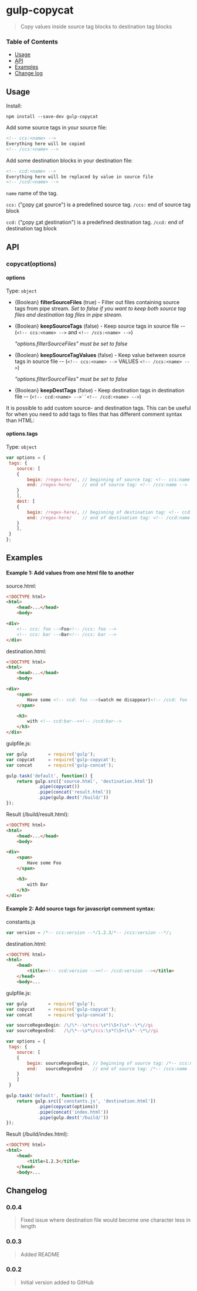 # gulp-copycat

> Copy values inside source tag blocks to destination tag blocks
 

### Table of Contents

- [Usage](#usage)
- [API](#api)
- [Examples](#examples)
- [Change log](#changelog)



## Usage
Install:
```shell
npm install --save-dev gulp-copycat
```

Add some source tags in your source file:
```html
<!-- ccs:<name> -->
Everything here will be copied
<!-- /ccs:<name> -->
```
Add some destination blocks in your destination file:
```html
<!-- ccd:<name> -->
Everything here will be replaced by value in source file
<!-- /ccd:<name> -->
```
`name` name of the tag. 

 `ccs:` ("<u>c</u>opy <u>c</u>at <u>s</u>ource") is a predefined source tag. 
 `/ccs:` end of source tag block 

 `ccd:` ("<u>c</u>opy <u>c</u>at <u>d</u>estination") is a predefined destination tag. 
 `/ccd:` end of destination tag block 

## API
### copycat(options)
#### options
Type: `object`

- {Boolean} **filterSourceFiles** (true) - Filter out files containing source tags from pipe stream. 
	*Set to false if you want to keep both source tag files and destination tag files in pipe stream.*
	
- {Boolean} **keepSourceTags** (false) - Keep source tags in source file
	--  (`<!-- ccs:<name> -->` and `<!-- /ccs:<name> -->`)
	
	*"options.filterSourceFiles" must be set to false*
	
- {Boolean} **keepSourceTagValues** (false) - Keep  value between source tags in source file
	--   (`<!-- ccs:<name> -->` VALUES `<!-- /ccs:<name> -->`)

	*"options.filterSourceFiles" must be set to false*
	
- {Boolean} **keepDestTags** (false) - Keep destination tags in destination file
	--   (`<!-- ccd:<name> -->``<!-- /ccd:<name> -->`)


It is possible to add custom source- and destination tags. This can be useful for when you need to add tags to files that has different comment syntax than HTML:

#### options.tags
Type: `object`
```javascript
var options = {
 tags: {
    source: [
    {
		begin: /regex-here/, // beginning of source tag: <!-- ccs:name -->
		end: /regex-here/	 // end of source tag: <!-- /ccs:name -->
	}
	],
	dest: [
	{
		begin: /regex-here/, // beginning of destination tag: <!-- ccd:name -->
		end: /regex-here/	 // end of destination tag: <!-- /ccd:name -->
	}
	],
 }
};

```

## Examples

#### Example 1: Add values from one html file to another
source.html:

```html
<!DOCTYPE html>
<html>
    <head>...</head>
    <body>

<div>
    <!-- ccs: foo -->Foo<!-- /ccs: foo -->
    <!-- ccs: bar -->Bar<!-- /ccs: bar -->
</div>

```

destination.html:

```html
<!DOCTYPE html>
<html>
    <head>...</head>
    <body>

<div>
    <span>
        Have some <!-- ccd: foo -->(watch me disappear)<!-- /ccd: foo -->
    </span>

    <h3>
        with <!-- ccd:bar--><!-- /ccd:bar-->
    </h3>
</div>

```

gulpfile.js:

```javascript
var gulp 		= require('gulp');
var copycat 	= require('gulp-copycat');
var concat      = require('gulp-concat');

gulp.task('default', function() {
	return gulp.src(['source.html', 'destination.html'])
			.pipe(copycat())
			.pipe(concat('result.html'))
			.pipe(gulp.dest('/build/'))
});
```

Result (/build/result.html):

```html
<!DOCTYPE html>
<html>
    <head>...</head>
    <body>

<div>
    <span>
        Have some Foo
    </span>

    <h3>
        with Bar
    </h3>    
</div>
```
#### Example 2: Add source tags for javascript comment syntax: 

constants.js
```javascript
var version = /*-- ccs:version --*/1.2.3/*-- /ccs:version --*/;
```

destination.html:
```html
<!DOCTYPE html>
<html>
    <head>
	    <title><!-- ccd:version --><!-- /ccd:version --></title>
    </head>
    <body>...

```

gulpfile.js:

```javascript
var gulp 		= require('gulp');
var copycat 	= require('gulp-copycat');
var concat      = require('gulp-concat');

var sourceRegexBegin: /\/\*--\s*ccs:\s*(\S+)\s*--\*\//gi
var sourceRegexEnd:   /\/\*--\s*\/ccs:\s*(\S+)\s*--\*\//gi

var options = {
 tags: {
    source: [
    {
		begin: sourceRegexBegin, // beginning of source tag: /*-- ccs:name --*/
		end:   sourceRegexEnd	 // end of source tag: /*-- /ccs:name --*/
	}
	]
 }

gulp.task('default', function() {
	return gulp.src(['constants.js', 'destination.html'])
			.pipe(copycat(options))
			.pipe(concat('index.html'))
			.pipe(gulp.dest('/build/'))
});
```
Result (/build/index.html):
```html
<!DOCTYPE html>
<html>
    <head>
	    <title>1.2.3</title>
    </head>
    <body>...

```

## Changelog

### 0.0.4
> Fixed issue where destination file would become one character less in length

### 0.0.3
> Added README

### 0.0.2
> Initial version added to GitHub



